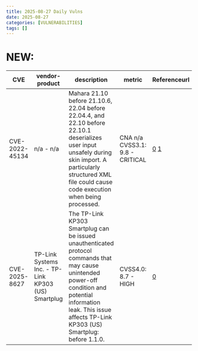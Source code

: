 ```yaml
---
title: 2025-08-27 Daily Vulns
date: 2025-08-27
categories: [VULNERABILITIES]
tags: []
---
```


# NEW:

| CVE            | vendor-product                                      | description                                                                                                                                                                                                              | metric                          | Referenceurl                                                                                                    | title                                                      | GithubURL                                          |                                                                                                                                   |
| -------------- | --------------------------------------------------- | ------------------------------------------------------------------------------------------------------------------------------------------------------------------------------------------------------------------------ | ------------------------------- | --------------------------------------------------------------------------------------------------------------- | ---------------------------------------------------------- | -------------------------------------------------- | --------------------------------------------------------------------------------------------------------------------------------- |
| CVE-2022-45134 | n/a - n/a                                           | Mahara 21.10 before 21.10.6, 22.04 before 22.04.4, and 22.10 before 22.10.1 deserializes user input unsafely during skin import. A particularly structured XML file could cause code execution when being processed.     | CNA n/a CVSS3.1: 9.8 - CRITICAL | [0](https://bugs.launchpad.net/mahara/+bug/1993082) [1](https://mahara.org/interaction/forum/topic.php?id=9353) | Exploitation: noneAutomatable: yesTechnical Impact: total  | undefined                                          | [github](https://github.com/cisagov/vulnrichment/raw/54090eeb946a0db30e22978da99ba890cc1cadb4/2022%2F45xxx%2FCVE-2022-45134.json) |
| CVE-2025-8627  | TP-Link Systems Inc. - TP-Link KP303 (US) Smartplug | The TP-Link KP303 Smartplug can be issued unauthenticated protocol commands that may cause unintended power-off condition and potential information leak. This issue affects TP-Link KP303 (US) Smartplug: before 1.1.0. | CVSS4.0: 8.7 - HIGH             | [0](https://www.tp-link.com/us/support/faq/4619/)                                                               | Exploitation: noneAutomatable: noTechnical Impact: partial | Unauthenticated Protocol Commands on TP-Link KP303 | [github](https://github.com/cisagov/vulnrichment/raw/f079a71860bfe740efbb89475789f17127da2252/2025%2F8xxx%2FCVE-2025-8627.json)   |